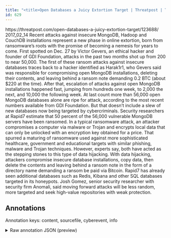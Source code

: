 ```yaml
---
title: "<title>Open Databases a Juicy Extortion Target | Threatpost | The first stop for security news</title>"
id: 629
---
```


<title>Open Databases a Juicy Extortion Target | Threatpost | The first stop for security news</title>
<source> https://threatpost.com/open-databases-a-juicy-extortion-target/123688/ </source>
<date> 2017_02_14 </date>
<text>
Recent attacks against insecure MongoDB, Hadoop and CouchDB installations represent a new phase in online extortion, born from ransomware’s roots with the promise of becoming a nemesis for years to come.
First spotted on Dec. 27 by Victor Gevers, an ethical hacker and founder of GDI Foundation, attacks in the past two months shot up from 200 to near 50,000.
The first of these ransom attacks against insecure databases traces back to a hacker identified as Harak1r1, who Gevers said was responsible for compromising open MongoDB installations, deleting their contents, and leaving behind a ransom note demanding 0.2 BTC (about $220 at the time).
After that, escalation of attacks against open MongoDB installations happened fast, jumping from hundreds one week, to 2,000 the next, and 10,000 the following week.
At last count more than 56,000 open MongoDB databases alone are ripe for attack, according to the most recent numbers available from GDI Foundation.
But that doesn’t include a slew of new databases now being targeted by cybercriminals.
Security researchers at Rapid7 estimate that 50 percent of the 56,000 vulnerable MongoDB servers have been ransomed.
In a typical ransomware attack, an attacker compromises a computer via malware or Trojan and encrypts local data that can only be unlocked with an encryption key obtained for a price.
That spurred a maturing of ransomware used against more sophisticated healthcare, government and educational targets with similar phishing, malware and Trojan techniques.
However, experts say, both have acted as the stepping stones to this type of data hijacking.
With data hijacking, attackers compromise insecure database installations, copy data, then delete the contents and leaving behind a ransom note in the form of a directory name demanding a ransom be paid via Bitcoin.
Rapid7 has already seen additional databases such as Redis, Kibana and other SQL databases targeted in its honeypots.
Josh Gomez, senior security researcher with security firm Anomali, said moving forward attacks will be less random, more targeted and seek high-value repositories with weak protection.
</text>



## Annotations

Annotation keys: content, sourcefile, cyberevent, info

<details>
<summary>Raw annotation JSON (preview)</summary>

```json
{
  "content": "Recent attacks against insecure MongoDB, Hadoop and CouchDB installations represent a new\u00a0phase in online extortion, born from ransomware\u2019s roots with the\u00a0promise of becoming a nemesis for years to come. First spotted on Dec. 27 by Victor Gevers, an ethical hacker and founder of GDI Foundation, attacks in the past two months shot up from 200 to near 50,000. The first of these\u00a0ransom attacks against insecure databases traces back to a hacker identified as Harak1r1, who Gevers said was responsible for compromising open MongoDB installations, deleting their contents, and leaving behind a ransom note demanding 0.2 BTC (about $220 at the time). After that, escalation of attacks against open MongoDB installations\u00a0happened fast, jumping from hundreds one week, to 2,000 the next, and 10,000 the following week. At last count more than\u00a056,000 open MongoDB databases alone are ripe for attack, according to the most recent numbers available from GDI Foundation. But that doesn\u2019t include a slew of new databases now being targeted by cybercriminals. Security researchers at Rapid7 estimate that 50 percent of the 56,000 vulnerable MongoDB servers have been ransomed. In a typical ransomware attack, an attacker compromises a computer via malware or Trojan and encrypts local data that can only be unlocked with an encryption key obtained for a price. That spurred a maturing of ransomware used against more sophisticated healthcare, government and educational targets with similar phishing, malware and Trojan techniques. However, experts say, both have acted as the stepping stones to this type of data hijacking. With data hijacking, attackers compromise insecure database installations, copy data, then delete the contents and leaving behind a ransom note in the form of a directory name demanding a ransom be paid via Bitcoin. Rapid7 has already seen additional databases such as Redis, Kibana and other SQL databases targeted in its honeypots. Josh Gomez, senior security researcher with security firm Anomali, said moving forward attacks will be less random, more targeted and seek high-value repositories with weak protection.",
  "sourcefile": "629.txt",
  "cyberevent": {
    "hopper": [
      {
        "index": 0,
        "relation": "Same",
        "events": [
          {
            "index": "E2",
            "type": "Attack",
            "realis": "Actual",
            "nugget": {
              "startOffset": 373,
              "index": "T2",
              "endOffset": 393,
              "text": "these\u00a0ransom attacks"
            },
            "argument": [
              {
                "index": "T3",
                "text": "insecure databases",
                "endOffset": 420,
                "role": {
                  "type": "Victim"
                },
                "startOffset": 402,
                "type": "System"
              },
              {
                "index": "T4",
                "text": "Harak1r1",
                "endOffset": 467,
                "role": {
                  "type": "Attacker"
                },
                "startOffset": 459,
                "type": "Person"
              },
              {
                "index": "T27",
                "external_reference": {
                  "wikidataid": "Q2798820"
                },
                "endOffset": 444,
                "role": {
                  "type": "Attacker"
                },
                "text": "hacker",
                "startOffset": 438,
                "type": "Person"
              }
            ],
            "subtype": "Ransom"
          },
          {
            "index": "E3",
            "type": "Attack",
            "realis": "Actual",
            "nugget": {
              "startOffset": 604,
              "index": "T5",
              "endOffset": 613,
              "text": "demanding"
            },
            "argument": [
              {
                "index": "T8",

```
</details>
